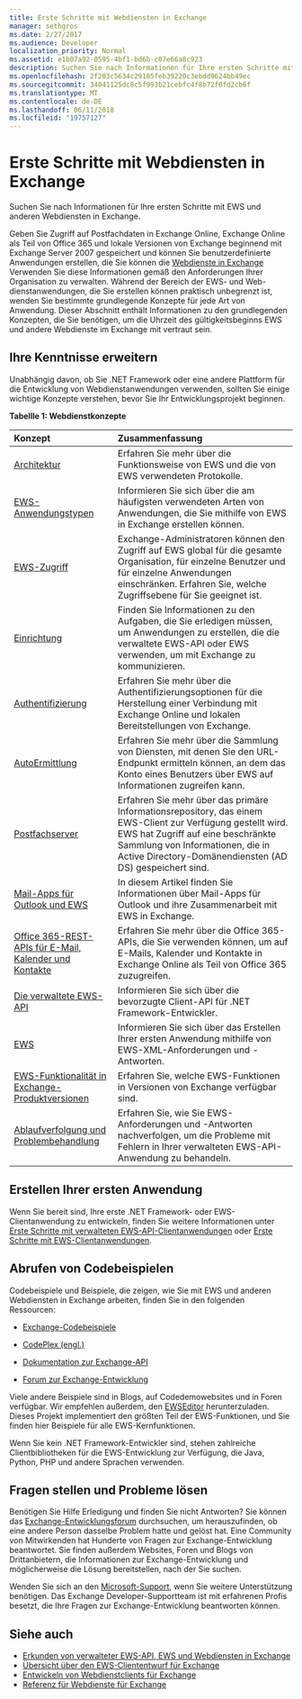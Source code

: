 ```yaml
---
title: Erste Schritte mit Webdiensten in Exchange
manager: sethgros
ms.date: 2/27/2017
ms.audience: Developer
localization_priority: Normal
ms.assetid: e1b07a92-0595-4bf1-bd6b-c07e66a8c923
description: Suchen Sie nach Informationen für Ihre ersten Schritte mit EWS und anderen Webdiensten in Exchange.
ms.openlocfilehash: 2f203c5634c29105feb39220c3ebdd9624bb49ec
ms.sourcegitcommit: 34041125dc8c5f993b21cebfc4f8b72f0fd2cb6f
ms.translationtype: MT
ms.contentlocale: de-DE
ms.lasthandoff: 06/11/2018
ms.locfileid: "19757127"
---
```

# <a name="start-using-web-services-in-exchange"></a>Erste Schritte mit Webdiensten in Exchange

Suchen Sie nach Informationen für Ihre ersten Schritte mit EWS und anderen Webdiensten in Exchange.
  
Geben Sie Zugriff auf Postfachdaten in Exchange Online, Exchange Online als Teil von Office 365 und lokale Versionen von Exchange beginnend mit Exchange Server 2007 gespeichert und können Sie benutzerdefinierte Anwendungen erstellen, die Sie können die [Webdienste in Exchange](explore-the-ews-managed-api-ews-and-web-services-in-exchange.md) Verwenden Sie diese Informationen gemäß den Anforderungen Ihrer Organisation zu verwalten. Während der Bereich der EWS- und Web-dienstanwendungen, die Sie erstellen können praktisch unbegrenzt ist, wenden Sie bestimmte grundlegende Konzepte für jede Art von Anwendung. Dieser Abschnitt enthält Informationen zu den grundlegenden Konzepten, die Sie benötigen, um die Uhrzeit des gültigkeitsbeginns EWS und andere Webdienste im Exchange mit vertraut sein. 
  
## <a name="build-your-knowledge"></a>Ihre Kenntnisse erweitern
<a name="bk_Knowledge"> </a>

Unabhängig davon, ob Sie .NET Framework oder eine andere Plattform für die Entwicklung von Webdienstanwendungen verwenden, sollten Sie einige wichtige Konzepte verstehen, bevor Sie Ihr Entwicklungsprojekt beginnen. 
  
**Tabellle 1: Webdienstkonzepte**

|**Konzept**|**Zusammenfassung**|
|:-----|:-----|
|[Architektur](ews-applications-and-the-exchange-architecture.md) <br/> |Erfahren Sie mehr über die Funktionsweise von EWS und die von EWS verwendeten Protokolle.  <br/> |
|[EWS-Anwendungstypen](ews-application-types.md) <br/> |Informieren Sie sich über die am häufigsten verwendeten Arten von Anwendungen, die Sie mithilfe von EWS in Exchange erstellen können.  <br/> |
|[EWS-Zugriff](controlling-client-application-access-to-ews-in-exchange.md) <br/> |Exchange-Administratoren können den Zugriff auf EWS global für die gesamte Organisation, für einzelne Benutzer und für einzelne Anwendungen einschränken. Erfahren Sie, welche Zugriffsebene für Sie geeignet ist.  <br/> |
|[Einrichtung](setting-up-your-ews-application.md) <br/> |Finden Sie Informationen zu den Aufgaben, die Sie erledigen müssen, um Anwendungen zu erstellen, die die verwaltete EWS-API oder EWS verwenden, um mit Exchange zu kommunizieren.  <br/> |
|[Authentifizierung](authentication-and-ews-in-exchange.md) <br/> |Erfahren Sie mehr über die Authentifizierungsoptionen für die Herstellung einer Verbindung mit Exchange Online und lokalen Bereitstellungen von Exchange.  <br/> |
|[AutoErmittlung](autodiscover-for-exchange.md) <br/> |Erfahren Sie mehr über die Sammlung von Diensten, mit denen Sie den URL-Endpunkt ermitteln können, an dem das Konto eines Benutzers über EWS auf Informationen zugreifen kann.  <br/> |
|[Postfachserver](http://technet.microsoft.com/en-us/library/jj150491%28v=exchg.150%29.aspx) <br/> |Erfahren Sie mehr über das primäre Informationsrepository, das einem EWS-Client zur Verfügung gestellt wird. EWS hat Zugriff auf eine beschränkte Sammlung von Informationen, die in Active Directory-Domänendiensten (AD DS) gespeichert sind.  <br/> |
|[Mail-Apps für Outlook und EWS](mail-apps-for-outlook-and-ews-in-exchange.md) <br/> |In diesem Artikel finden Sie Informationen über Mail-Apps für Outlook und ihre Zusammenarbeit mit EWS in Exchange.  <br/> |
|[Office 365-REST-APIs für E-Mail, Kalender und Kontakte](office-365-rest-apis-for-mail-calendars-and-contacts.md) <br/> |Erfahren Sie mehr über die Office 365-APIs, die Sie verwenden können, um auf E-Mails, Kalender und Kontakte in Exchange Online als Teil von Office 365 zuzugreifen.  <br/> |
|[Die verwaltete EWS-API](get-started-with-ews-managed-api-client-applications.md) <br/> |Informieren Sie sich über die bevorzugte Client-API für .NET Framework-Entwickler.  <br/> |
|[EWS](get-started-with-ews-client-applications.md) <br/> |Informieren Sie sich über das Erstellen Ihrer ersten Anwendung mithilfe von EWS-XML-Anforderungen und -Antworten.  <br/> |
|[EWS-Funktionalität in Exchange-Produktversionen](ews-functionality-in-exchange-product-versions.md) <br/> |Erfahren Sie, welche EWS-Funktionen in Versionen von Exchange verfügbar sind.  <br/> |
|[Ablaufverfolgung und Problembehandlung](how-to-trace-requests-responses-to-troubleshoot-ews-managed-api-applications.md) <br/> |Erfahren Sie, wie Sie EWS-Anforderungen und -Antworten nachverfolgen, um die Probleme mit Fehlern in Ihrer verwalteten EWS-API-Anwendung zu behandeln.  <br/> |
   
## <a name="create-your-first-application"></a>Erstellen Ihrer ersten Anwendung
<a name="create"> </a>

Wenn Sie bereit sind, Ihre erste .NET Framework- oder EWS-Clientanwendung zu entwickeln, finden Sie weitere Informationen unter [Erste Schritte mit verwalteten EWS-API-Clientanwendungen](get-started-with-ews-managed-api-client-applications.md) oder [Erste Schritte mit EWS-Clientanwendungen](get-started-with-ews-client-applications.md).
  
## <a name="get-code-samples"></a>Abrufen von Codebeispielen
<a name="samples"> </a>

Codebeispiele und Beispiele, die zeigen, wie Sie mit EWS und anderen Webdiensten in Exchange arbeiten, finden Sie in den folgenden Ressourcen:
  
- [Exchange-Codebeispiele](http://code.msdn.microsoft.com/exchange)
    
- [CodePlex (engl.)](http://www.codeplex.com/)
    
- [Dokumentation zur Exchange-API](develop-web-service-clients-for-exchange.md)
    
- [Forum zur Exchange-Entwicklung](http://social.technet.microsoft.com/Forums/exchange/en-US/home?forum=exchangesvrdevelopment)
    
Viele andere Beispiele sind in Blogs, auf Codedemowebsites und in Foren verfügbar. Wir empfehlen außerdem, den [EWSEditor](http://ewseditor.codeplex.com/) herunterzuladen. Dieses Projekt implementiert den größten Teil der EWS-Funktionen, und Sie finden hier Beispiele für alle EWS-Kernfunktionen.
  
Wenn Sie kein .NET Framework-Entwickler sind, stehen zahlreiche Clientbibliotheken für die EWS-Entwicklung zur Verfügung, die Java, Python, PHP und andere Sprachen verwenden. 
  
## <a name="ask-questions-and-solve-problems"></a>Fragen stellen und Probleme lösen
<a name="questions"> </a>

Benötigen Sie Hilfe Erledigung und finden Sie nicht Antworten? Sie können das [Exchange-Entwicklungsforum](http://social.technet.microsoft.com/Forums/exchange/en-US/home?forum=exchangesvrdevelopment) durchsuchen, um herauszufinden, ob eine andere Person dasselbe Problem hatte und gelöst hat. Eine Community von Mitwirkenden hat Hunderte von Fragen zur Exchange-Entwicklung beantwortet. Sie finden außerdem Websites, Foren und Blogs von Drittanbietern, die Informationen zur Exchange-Entwicklung und möglicherweise die Lösung bereitstellen, nach der Sie suchen. 
  
Wenden Sie sich an den [Microsoft-Support](https://support.microsoft.com/), wenn Sie weitere Unterstützung benötigen. Das Exchange Developer-Supportteam ist mit erfahrenen Profis besetzt, die Ihre Fragen zur Exchange-Entwicklung beantworten können. 
  
## <a name="see-also"></a>Siehe auch

- [Erkunden von verwalteter EWS-API, EWS und Webdiensten in Exchange](explore-the-ews-managed-api-ews-and-web-services-in-exchange.md) 
- [Übersicht über den EWS-Cliententwurf für Exchange](ews-client-design-overview-for-exchange.md) 
- [Entwickeln von Webdienstclients für Exchange](develop-web-service-clients-for-exchange.md) 
- [Referenz für Webdienste für Exchange](../web-service-reference/web-services-reference-for-exchange.md)
    

